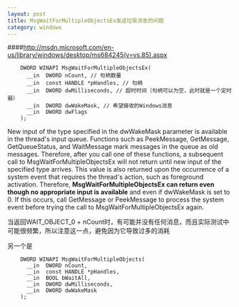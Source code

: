 ```yaml
---
layout: post
title: MsgWaitForMultipleObjectsEx发送垃圾消息的问题
category: windows
---
```



####<http://msdn.microsoft.com/en-us/library/windows/desktop/ms684245(v=vs.85).aspx>
 
        DWORD WINAPI MsgWaitForMultipleObjectsEx(
          __in  DWORD nCount, // 句柄数量
          __in  const HANDLE *pHandles, // 句柄
          __in  DWORD dwMilliseconds, // 超时时间（句柄可以为空，此时就是一个定时器）
          __in  DWORD dwWakeMask, // 希望接收的Windows消息
          __in  DWORD dwFlags
        );


 New input of the type specified in the dwWakeMask parameter is available in the thread's input queue. Functions such as PeekMessage, GetMessage, GetQueueStatus, and WaitMessage mark messages in the queue as old messages. Therefore, after you call one of these functions, a subsequent call to MsgWaitForMultipleObjectsEx will not return until new input of the specified type arrives.
 This value is also returned upon the occurrence of a system event that requires the thread's action, such as foreground activation. Therefore, **MsgWaitForMultipleObjectsEx can return even though no appropriate input is available** and even if dwWakeMask is set to 0. If this occurs, call GetMessage or PeekMessage to process the system event before trying the call to MsgWaitForMultipleObjectsEx again.

 当返回WAIT_OBJECT_0 + nCount时，有可能并没有任何消息，而且实际测试中可能很频繁，所以注意这一点，避免因为它导致过多的消耗


另一个是 

        DWORD WINAPI MsgWaitForMultipleObjects(
          __in  DWORD nCount,
          __in  const HANDLE *pHandles,
          __in  BOOL bWaitAll,
          __in  DWORD dwMilliseconds,
          __in  DWORD dwWakeMask
        );

